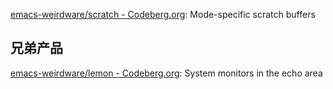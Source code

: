 


[emacs-weirdware/scratch - Codeberg.org](https://codeberg.org/emacs-weirdware/scratch): Mode-specific scratch buffers


## 兄弟产品

[emacs-weirdware/lemon - Codeberg.org](https://codeberg.org/emacs-weirdware/lemon): System monitors in the echo area





